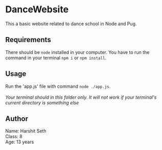 # DanceWebsite
This a basic website related to dance school in Node and Pug.

## Requirements
There should be ```node``` installed in your computer. You have to run the command in your terminal 
``` npm i ``` or ``` npm install ```.

## Usage
Run the 'app.js' file with command ``` node ./app.js ```.\
\
*Your terminal should in this folder only. It will not work if your terminal's current directory is something else*

## Author
Name: Harshit Seth\
Class: 8\
Age: 13 years
